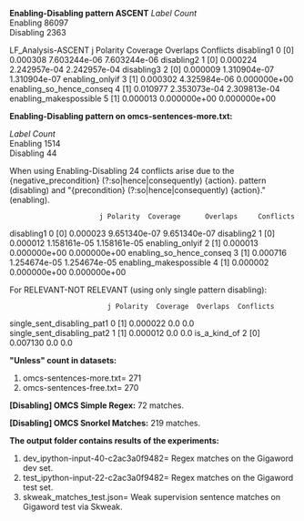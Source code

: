 **Enabling-Disabling pattern ASCENT**
_Label  Count_  
Enabling    86097  
Disabling     2363  

LF_Analysis-ASCENT
                          j Polarity  Coverage      Overlaps     Conflicts
disabling1                0      [0]  0.000308  7.603244e-06  7.603244e-06
disabling2                1      [0]  0.000224  2.242957e-04  2.242957e-04
disabling3                2      [0]  0.000009  1.310904e-07  1.310904e-07
enabling_onlyif           3      [1]  0.000302  4.325984e-06  0.000000e+00
enabling_so_hence_conseq  4      [1]  0.010977  2.353073e-04  2.309813e-04
enabling_makespossible    5      [1]  0.000013  0.000000e+00  0.000000e+00



**Enabling-Disabling pattern on omcs-sentences-more.txt:**

_Label         Count_  
Enabling      1514  
Disabling      44 

When using Enabling-Disabling 24 conflicts arise due to the {negative_precondition} (?:so|hence|consequently) {action}\. pattern (disabling) and "{precondition} (?:so|hence|consequently) {action}." (enabling).

                          j Polarity  Coverage      Overlaps     Conflicts
disabling1                0      [0]  0.000023  9.651340e-07  9.651340e-07
disabling2                1      [0]  0.000012  1.158161e-05  1.158161e-05
enabling_onlyif           2      [1]  0.000013  0.000000e+00  0.000000e+00
enabling_so_hence_conseq  3      [1]  0.000716  1.254674e-05  1.254674e-05
enabling_makespossible    4      [1]  0.000002  0.000000e+00  0.000000e+00

For RELEVANT-NOT RELEVANT (using only single pattern disabling):

                            j Polarity  Coverage  Overlaps  Conflicts
single_sent_disabling_pat1  0      [1]  0.000022       0.0        0.0
single_sent_disabling_pat2  1      [1]  0.000012       0.0        0.0
is_a_kind_of                2      [0]  0.007130       0.0        0.0

**"Unless" count in datasets:**
1. omcs-sentences-more.txt= 271
2. omcs-sentences-free.txt= 270

**[Disabling] OMCS Simple Regex:** 72 matches.

**[Disabling] OMCS Snorkel Matches:** 219 matches.

**The output folder contains results of the experiments:**
1. dev_ipython-input-40-c2ac3a0f9482= Regex matches on the Gigaword dev set.
2. test_ipython-input-22-c2ac3a0f9482= Regex matches on the Gigaword test set.
3. skweak_matches_test.json= Weak supervision sentence matches on Gigaword test via Skweak.

